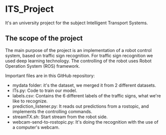 # ITS_Project
It's an university project for the subject Intelligent Transport Systems.

## The scope of the project

The main purpose of the project is an implementation of a robot control system, based on traffic sign recognition. For traffic sign recognition we used deep learning technology. The controlling of the robot uses Robot Operation System (ROS) framework. 

Important files are in this GitHub repository:
* mydata folder: it's the dataset, we merged it from 2 different datasets.
* ITs.py: Code to train our model.
* labels.csv: Contains the 6 different labels of the traffic signs, what we're like to recognize.
* prediction_listener.py: It reads out  predictions from a rostopic, and implements the controlling commands. 
* streamTX.sh: Start stream from the robot side.
* webcam-send-to-rostopic.py: It's doing the recognition with the use of a computer's webcam. 
